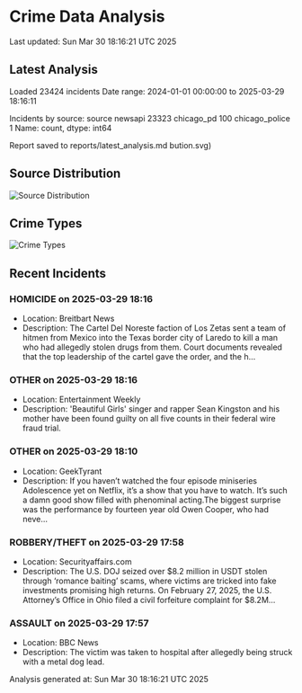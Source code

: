 # Crime Data Analysis
Last updated: Sun Mar 30 18:16:21 UTC 2025

## Latest Analysis

Loaded 23424 incidents
Date range: 2024-01-01 00:00:00 to 2025-03-29 18:16:11

Incidents by source:
source
newsapi           23323
chicago_pd          100
chicago_police        1
Name: count, dtype: int64

Report saved to reports/latest_analysis.md
bution.svg)

## Source Distribution
![Source Distribution](images/source_distribution.svg)

## Crime Types
![Crime Types](images/crime_types.svg)

## Recent Incidents

### HOMICIDE on 2025-03-29 18:16
- Location: Breitbart News
- Description: The Cartel Del Noreste faction of Los Zetas sent a team of hitmen from Mexico into the Texas border city of Laredo to kill a man who had allegedly stolen drugs from them. Court documents revealed that the top leadership of the cartel gave the order, and the h…


### OTHER on 2025-03-29 18:16
- Location: Entertainment Weekly
- Description: 'Beautiful Girls' singer and rapper Sean Kingston and his mother have been found guilty on all five counts in their federal wire fraud trial.


### OTHER on 2025-03-29 18:10
- Location: GeekTyrant
- Description: If you haven’t watched the four episode miniseries Adolescence yet on Netflix, it’s a show that you have to watch. It’s such a damn good show filled with phenominal acting.The biggest surprise was the performance by fourteen year old Owen Cooper, who had neve…


### ROBBERY/THEFT on 2025-03-29 17:58
- Location: Securityaffairs.com
- Description: The U.S. DOJ seized over $8.2 million in USDT stolen through ‘romance baiting’ scams, where victims are tricked into fake investments promising high returns. On February 27, 2025, the U.S. Attorney’s Office in Ohio filed a civil forfeiture complaint for $8.2M…


### ASSAULT on 2025-03-29 17:57
- Location: BBC News
- Description: The victim was taken to hospital after allegedly being struck with a metal dog lead.

Analysis generated at: Sun Mar 30 18:16:21 UTC 2025
